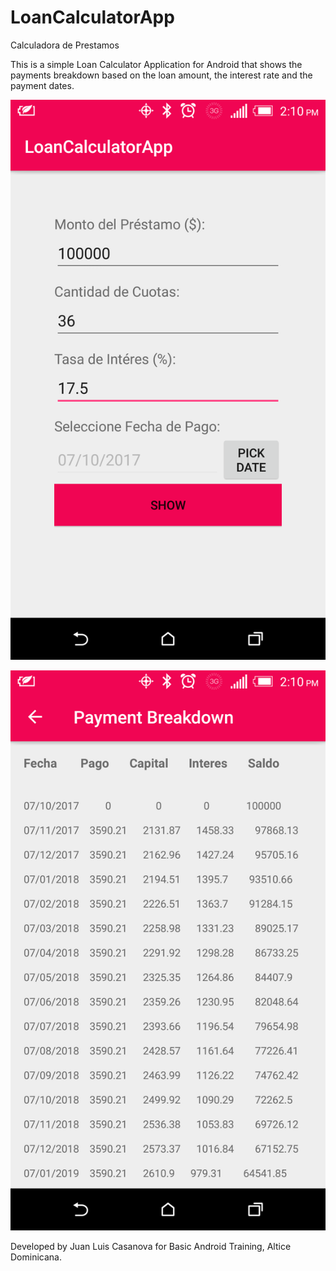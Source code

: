 # LoanCalculatorApp
Calculadora de Prestamos

This is a simple Loan Calculator Application for Android that shows the payments breakdown based on the loan amount, the interest rate and the payment dates.

![Alt text](https://github.com/juanluiscr27/LoanCalculatorApp/blob/master/screenshots/MainActivity.png)

![Alt text](https://github.com/juanluiscr27/LoanCalculatorApp/blob/master/screenshots/PaymentsBreakdown.png)

Developed by Juan Luis Casanova for Basic Android Training, Altice Dominicana.
